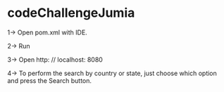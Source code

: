 # codeChallengeJumia

1-> Open pom.xml with IDE.

2-> Run

3-> Open http: // localhost: 8080

4-> To perform the search by country or state, just choose which option and press the Search button.